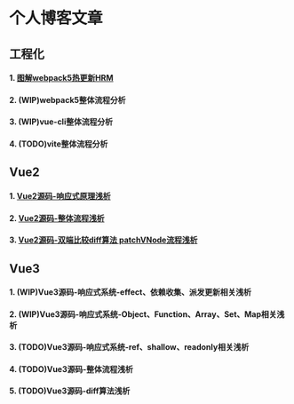# 个人博客文章

## 工程化

#### 1. [图解webpack5热更新HRM](https://segmentfault.com/a/1190000042587412)
#### 2. (WIP)webpack5整体流程分析
#### 3. (WIP)vue-cli整体流程分析
#### 4. (TODO)vite整体流程分析

## Vue2
#### 1. [Vue2源码-响应式原理浅析](https://segmentfault.com/a/1190000042751317)
#### 2. [Vue2源码-整体流程浅析](https://segmentfault.com/a/1190000042749514)
#### 3. [Vue2源码-双端比较diff算法 patchVNode流程浅析](https://segmentfault.com/a/1190000042749546)

## Vue3
#### 1. (WIP)Vue3源码-响应式系统-effect、依赖收集、派发更新相关浅析
#### 2. (WIP)Vue3源码-响应式系统-Object、Function、Array、Set、Map相关浅析
#### 3. (TODO)Vue3源码-响应式系统-ref、shallow、readonly相关浅析
#### 4. (TODO)Vue3源码-整体流程浅析
#### 5. (TODO)Vue3源码-diff算法浅析





